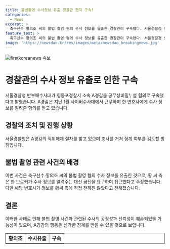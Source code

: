 ```yaml
---
title: 불법촬영 수사정보 유출 경찰관 현직 구속!
categories:
  - News
excerpt: >
  축구선수 황의조 씨의 불법 촬영 혐의 수사 정보를 유출한 경찰관이 구속됐다. 서울경찰청 반부패수사대는 영등포경찰서 소속 A경감을 공무상비밀누설 혐의로 구속했다고 밝혔다. A경감은 지난 1월 사이버수사대에서 근무하며 한 변호사에게 수사 정보를 알려준 혐의를 받는다. 해당 변호사가 정보를 황씨 측에 직접 전달하지는 않았다고 전해졌으며, 경찰청은 A경감의 직위해제 절차를 밟고 징계 여부를 검토할 예정이다.
feature_text: >
  축구선수 황의조 씨의 불법 촬영 혐의 수사 정보를 유출한 경찰관이 구속됐다. 서울경찰청 반부패수사대는 영등포경찰서 소속 A경감을 공무상비밀누설 혐의로 구속했다고 밝혔다. A경감은 지난 1월 사이버수사대에서 근무하며 한 변호사에게 수사 정보를 알려준 혐의를 받는다. 해당 변호사가 정보를 황씨 측에 직접 전달하지는 않았다고 전해졌으며, 경찰청은 A경감의 직위해제 절차를 밟고 징계 여부를 검토할 예정이다.
image: 'https://newsdao.kr/res/images/meta/newsdao_breakingnews.jpg'
---
```


<p><img src="https://newsdao.kr/res/images/meta/newsdao_breakingnews.jpg" alt="firstkoreanews 속보" /></p>

<h1>경찰관의 수사 정보 유출로 인한 구속</h1>

<p data-ke-size="size16">서울경찰청 반부패수사대가 영등포경찰서 소속 A경감을 공무상비밀누설 혐의로 구속했다고 밝혔습니다. A경감은 지난 1월 사이버수사대에서 근무하며 한 변호사에게 수사 정보를 알려준 혐의를 받고 있습니다.</p>

<h2>경찰의 조치 및 진행 상황</h2>

<p data-ke-size="size16">서울경찰청은 A경감의 직위해제 절차를 밟고 있으며 조사를 거쳐 징계 여부를 검토할 방침입니다.</p>

<h2>불법 촬영 관련 사건의 배경</h2>

<p data-ke-size="size16">이번 사건은 축구선수 황의조 씨의 불법 촬영 혐의 수사 정보를 유출한 것으로, 황 씨 측은 한 브로커가 수사 정보를 알려주는 대신 금전을 요구하며 접근했다고 주장했습니다. 다만 해당 변호사가 정보를 황씨 측에 직접 전하진 않았다고 전해졌습니다.</p>

<h2>결론</h2>

<p data-ke-size="size16">이러한 사태로 인해 불법 촬영 사건과 관련된 수사의 공정성과 신뢰성이 훼손되었을 가능성이 있으며, A경감의 행동은 심각한 징계를 받을 수 있을 것으로 보입니다.</p>

<table style="width: 100%;" border="1">
<tbody>
<tr>
<td style="text-align: center; height: 17px;"><b>황의조</b></td>
<td style="text-align: center; height: 17px;"><b>수사유출</b></td>
<td style="text-align: center; height: 17px;"><b>구속</b></td>
</tr>
</tbody>
</table>

<p data-ke-size="size16">&nbsp;</p>


